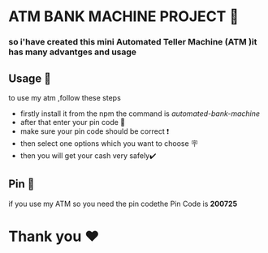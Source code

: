 <h1>ATM BANK MACHINE PROJECT 🏧</h1>
<h3>so i'have created this mini <b>Automated Teller Machine (ATM )</b>it has many advantges and usage </h3>
<h2>Usage 🎯 </h2>
<p> to use my atm ,follow these steps</p>
<ul>
  <li>firstly install it from the npm the command is <i>automated-bank-machine</i></li>
  <li>after that enter your pin code 📨 </li>
  <li>make sure your pin code should be correct ❗ </li>
  <li>then select one  options which you want to choose 🪧 </li>
  <li>then you will get your cash very safely✔️ </li>
</ul>
<h2>Pin 📌</h2>
<p>if you use my ATM so you need the pin codethe Pin Code is <b>200725</b> </p>
<h1>Thank you ♥️ </h1>

